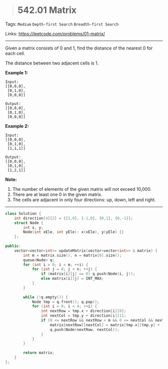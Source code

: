 > # 542.01 Matrix

Tags: `Medium` `Depth-first Search` `Breadth-first Search`

Links: https://leetcode.com/problems/01-matrix/

----

Given a matrix consists of 0 and 1, find the distance of the nearest 0 for each cell.

The distance between two adjacent cells is 1.

**Example 1:**

```
Input:
[[0,0,0],
 [0,1,0],
 [0,0,0]]

Output:
[[0,0,0],
 [0,1,0],
 [0,0,0]]
```

**Example 2:**

```
Input:
[[0,0,0],
 [0,1,0],
 [1,1,1]]

Output:
[[0,0,0],
 [0,1,0],
 [1,2,1]]
```

**Note:**

1. The number of elements of the given matrix will not exceed 10,000.
2. There are at least one 0 in the given matrix.
3. The cells are adjacent in only four directions: up, down, left and right.

-----

```c++
class Solution {
    int direction[4][2] = {{1,0}, {-1,0}, {0,1}, {0,-1}};
    struct Node {
        int x, y;
        Node(int xEle, int yEle): x(xEle), y(yEle) {}
    };
    
public:
    vector<vector<int>> updateMatrix(vector<vector<int>> & matrix) {
        int m = matrix.size(), n = matrix[0].size();
        queue<Node> q;
        for (int i = 0; i < m; ++i) {
            for (int j = 0; j < n; ++j) {
                if (matrix[i][j] == 0) q.push(Node(i, j));
                else matrix[i][j] = INT_MAX;
            }
        }
        
        while (!q.empty()) {
            Node tmp = q.front(); q.pop();
            for (int i = 0; i < 4; ++i) {
                int nextRow = tmp.x + direction[i][0];
                int nextCol = tmp.y + direction[i][1];
                if (0 <= nextRow && nextRow < m && 0 <= nextCol && nextCol < n && matrix[nextRow][nextCol] > matrix[tmp.x][tmp.y] + 1) {
                    matrix[nextRow][nextCol] = matrix[tmp.x][tmp.y] + 1;
                    q.push(Node(nextRow, nextCol));
                }
            }
        }
        
        return matrix;
    }
};
```

